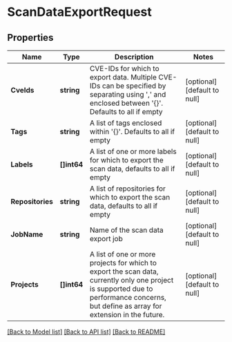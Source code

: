 # ScanDataExportRequest

## Properties
Name | Type | Description | Notes
------------ | ------------- | ------------- | -------------
**CveIds** | **string** | CVE-IDs for which to export data. Multiple CVE-IDs can be specified by separating using &#39;,&#39; and enclosed between &#39;{}&#39;. Defaults to all if empty | [optional] [default to null]
**Tags** | **string** | A list of tags enclosed within &#39;{}&#39;. Defaults to all if empty | [optional] [default to null]
**Labels** | **[]int64** | A list of one or more labels for which to export the scan data, defaults to all if empty | [optional] [default to null]
**Repositories** | **string** | A list of repositories for which to export the scan data, defaults to all if empty | [optional] [default to null]
**JobName** | **string** | Name of the scan data export job | [optional] [default to null]
**Projects** | **[]int64** | A list of one or more projects for which to export the scan data, currently only one project is supported due to performance concerns, but define as array for extension in the future. | [optional] [default to null]

[[Back to Model list]](../README.md#documentation-for-models) [[Back to API list]](../README.md#documentation-for-api-endpoints) [[Back to README]](../README.md)


